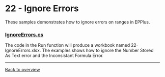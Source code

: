 ﻿# 22 - Ignore Errors
These samples demonstrates how to ignore errors on ranges in EPPlus.

### [IgnoreErrors.cs](IgnoreErrorsSample.cs)
The code in the Run function will produce a workbook named 22-IgnoreErrors.xlsx.
The examples shows how to ignore the Number Stored As Text error and the Inconsistant Formula Error.

---
[Back to overview](/SampleApp.Core/Readme.md)